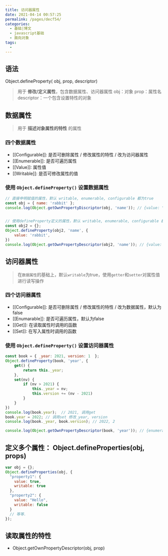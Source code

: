 ```yaml
---
title: 访问器属性
date: 2021-04-14 00:57:25
permalink: /pages/decf54/
categories:
  - 基础|博文
  - javascript基础
  - 面向对象
tags:
  -
---
```


## 语法
Object.defineProperty( obj, prop, descriptor)
> 用于 **修改/定义属性**，包含数据属性、访问器属性
> obj：对象
> prop：属性名
> descriptor：一个包含设置特性的对象

## 数据属性
> 用于 **描述对象属性的特性** 的属性

### 四个数据属性
+ [[Configurable]]: 是否可删除属性 / 修改属性的特性 / 改为访问器属性
+ [[Enumerable]]: 是否可遍历属性
+ [[Value]]: 属性值
+ [[Writable]]: 是否可修改属性的值

### 使用 `Object.defineProperty()` 设置数据属性

```js
// 直接申明赋值的属性，默认 writable, enumerable, configurable 都为true
const obj = { name: 'rabbit' };
console.log(Object.getOwnPropertyDiscriptor(obj, 'name')); // {value: "rabbit", writable: true, enumerable: true, configurable: true}


// 使用defineProperty定义的属性，默认 writable, enumerable, configurable 都为false
const obj2 = {};
Object.defineProperty(obj2, 'name', {
    value: 'rabbit',
})
console.log(Object.getOwnPropertyDescriptor(obj2, 'name')); // {value: "rabbit", writable: false, enumerable: false, configurable: false}
```

## 访问器属性
> 在`数据属性`的基础上，默认`writable`为true，使用`getter`和`setter`对属性值进行读写操作

### 四个访问器属性
+ [[Configurable]]: 是否可删除属性 / 修改属性的特性 / 改为数据属性，默认为false
+ [[Enumarable]]: 是否可遍历属性，默认为false
+ [[Get]]: 在读取属性时调用的函数
+ [[Set]]: 在写入属性时调用的函数


### 使用 `Object.defineProperty()` 设置访问器属性
```js
const book = { _year: 2021, version: 1  };
Object.defineProperty(book, 'year', {
    get() {
        return this._year;
    },
    set(nv) {
        if (nv > 2021) {
            this._year = nv;
            this.version += (nv - 2021)
        }
    }
})
console.log(book.year);  // 2021, 调用get
book.year = 2022; // 调用set 修改_year, version
console.log(book._year, book.version); // 2022, 2

console.log(Object.getOwnPropertyDescriptor(book, 'year')); // {enumerable: false, configurable: false, get: ƒ, set: ƒ}
```


## 定义多个属性： Object.defineProperties(obj, props)
```js
var obj = {};
Object.defineProperties(obj, {
  "property1": {
    value: true,
    writable: true
  },
  "property2": {
    value: "Hello",
    writable: false
  }
  // 等等.
});
```

## 读取属性的特性
+ Object.getOwnPropertyDescriptor(obj, prop)